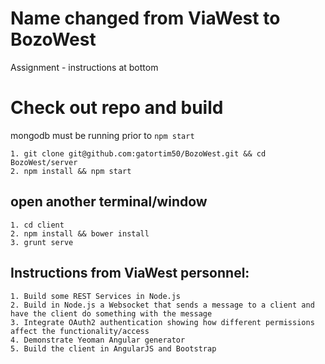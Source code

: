# Name changed from ViaWest to BozoWest
Assignment - instructions at bottom


# Check out repo and build
mongodb must be running prior to `npm start`

```
1. git clone git@github.com:gatortim50/BozoWest.git && cd BozoWest/server
2. npm install && npm start
```

open another terminal/window
----------------------------

```
1. cd client
2. npm install && bower install
3. grunt serve
```

Instructions from ViaWest personnel:
---------------------

```
1. Build some REST Services in Node.js
2. Build in Node.js a Websocket that sends a message to a client and have the client do something with the message
3. Integrate OAuth2 authentication showing how different permissions affect the functionality/access
4. Demonstrate Yeoman Angular generator
5. Build the client in AngularJS and Bootstrap
```
